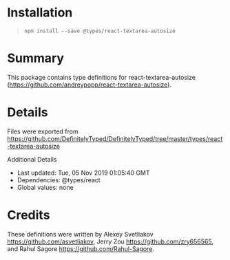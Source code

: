 # Installation
> `npm install --save @types/react-textarea-autosize`

# Summary
This package contains type definitions for react-textarea-autosize (https://github.com/andreypopp/react-textarea-autosize).

# Details
Files were exported from https://github.com/DefinitelyTyped/DefinitelyTyped/tree/master/types/react-textarea-autosize

Additional Details
 * Last updated: Tue, 05 Nov 2019 01:05:40 GMT
 * Dependencies: @types/react
 * Global values: none

# Credits
These definitions were written by Alexey Svetliakov <https://github.com/asvetliakov>, Jerry Zou <https://github.com/zry656565>, and Rahul Sagore <https://github.com/Rahul-Sagore>.
